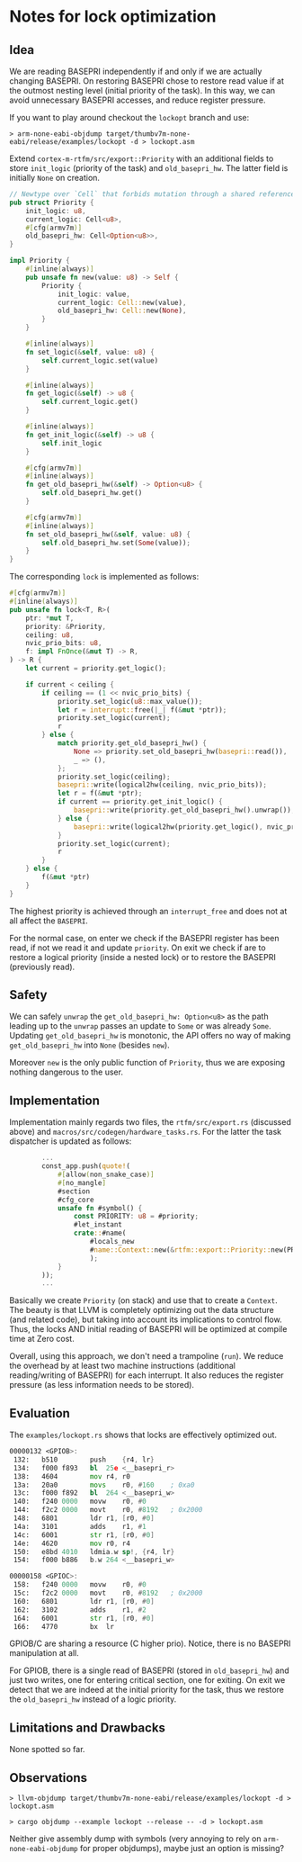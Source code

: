 # Notes for lock optimization

## Idea

We are reading BASEPRI independently if and only if we are actually changing BASEPRI.
On restoring BASEPRI chose to restore read value if at the outmost nesting level (initial priority of the task). In this way, we can avoid unnecessary BASEPRI accesses, and reduce register pressure.

If you want to play around checkout the `lockopt` branch and use:

``` shell
> arm-none-eabi-objdump target/thumbv7m-none-eabi/release/examples/lockopt -d > lockopt.asm
```

Extend `cortex-m-rtfm/src/export::Priority` with an additional fields to store `init_logic` (priority of the task) and `old_basepri_hw`. The latter field is initially `None` on creation.

``` Rust
// Newtype over `Cell` that forbids mutation through a shared reference
pub struct Priority {
    init_logic: u8,
    current_logic: Cell<u8>,
    #[cfg(armv7m)]
    old_basepri_hw: Cell<Option<u8>>,
}

impl Priority {
    #[inline(always)]
    pub unsafe fn new(value: u8) -> Self {
        Priority {
            init_logic: value,
            current_logic: Cell::new(value),
            old_basepri_hw: Cell::new(None),
        }
    }

    #[inline(always)]
    fn set_logic(&self, value: u8) {
        self.current_logic.set(value)
    }

    #[inline(always)]
    fn get_logic(&self) -> u8 {
        self.current_logic.get()
    }

    #[inline(always)]
    fn get_init_logic(&self) -> u8 {
        self.init_logic
    }

    #[cfg(armv7m)]
    #[inline(always)]
    fn get_old_basepri_hw(&self) -> Option<u8> {
        self.old_basepri_hw.get()
    }

    #[cfg(armv7m)]
    #[inline(always)]
    fn set_old_basepri_hw(&self, value: u8) {
        self.old_basepri_hw.set(Some(value));
    }
}
```

The corresponding `lock` is implemented as follows:

``` Rust
#[cfg(armv7m)]
#[inline(always)]
pub unsafe fn lock<T, R>(
    ptr: *mut T,
    priority: &Priority,
    ceiling: u8,
    nvic_prio_bits: u8,
    f: impl FnOnce(&mut T) -> R,
) -> R {
    let current = priority.get_logic();

    if current < ceiling {
        if ceiling == (1 << nvic_prio_bits) {
            priority.set_logic(u8::max_value());
            let r = interrupt::free(|_| f(&mut *ptr));
            priority.set_logic(current);
            r
        } else {
            match priority.get_old_basepri_hw() {
                None => priority.set_old_basepri_hw(basepri::read()),
                _ => (),
            };
            priority.set_logic(ceiling);
            basepri::write(logical2hw(ceiling, nvic_prio_bits));
            let r = f(&mut *ptr);
            if current == priority.get_init_logic() {
                basepri::write(priority.get_old_basepri_hw().unwrap());
            } else {
                basepri::write(logical2hw(priority.get_logic(), nvic_prio_bits));
            }
            priority.set_logic(current);
            r
        }
    } else {
        f(&mut *ptr)
    }
}
```

The highest priority is achieved through an `interrupt_free` and does not at all affect the `BASEPRI`.

For the normal case, on enter we check if the BASEPRI register has been read, if not we read it and update `priority`. On exit we check if are to restore a logical priority (inside a nested lock) or to restore the BASEPRI (previously read).  

## Safety

We can safely `unwrap` the `get_old_basepri_hw: Option<u8>` as the path leading up to the `unwrap` passes an update to `Some` or was already `Some`. Updating `get_old_basepri_hw` is monotonic, the API offers no way of making `get_old_basepri_hw` into `None` (besides `new`).

Moreover `new` is the only public function of `Priority`, thus we are exposing nothing dangerous to the user.

## Implementation

Implementation mainly regards two files, the `rtfm/src/export.rs` (discussed above) and `macros/src/codegen/hardware_tasks.rs`. For the latter the task dispatcher is updated as follows:

``` Rust
        ...
        const_app.push(quote!(
            #[allow(non_snake_case)]
            #[no_mangle]
            #section
            #cfg_core
            unsafe fn #symbol() {
                const PRIORITY: u8 = #priority;
                #let_instant
                crate::#name(
                    #locals_new
                    #name::Context::new(&rtfm::export::Priority::new(PRIORITY) #instant)
                    );
            }
        ));
        ...
```

Basically we create `Priority` (on stack) and use that to create a `Context`. The beauty is that LLVM is completely optimizing out the data structure (and related code), but taking into account its implications to control flow. Thus, the locks AND initial reading of BASEPRI will be optimized at compile time at Zero cost.

Overall, using this approach, we don't need a trampoline (`run`). We reduce the overhead by at least two machine instructions (additional reading/writing of BASEPRI) for each interrupt. It also reduces the register pressure (as less information needs to be stored).


## Evaluation

The `examples/lockopt.rs` shows that locks are effectively optimized out.

``` asm
00000132 <GPIOB>:
 132:	b510      	push	{r4, lr}
 134:	f000 f893 	bl	25e <__basepri_r>
 138:	4604      	mov	r4, r0
 13a:	20a0      	movs	r0, #160	; 0xa0
 13c:	f000 f892 	bl	264 <__basepri_w>
 140:	f240 0000 	movw	r0, #0
 144:	f2c2 0000 	movt	r0, #8192	; 0x2000
 148:	6801      	ldr	r1, [r0, #0]
 14a:	3101      	adds	r1, #1
 14c:	6001      	str	r1, [r0, #0]
 14e:	4620      	mov	r0, r4
 150:	e8bd 4010 	ldmia.w	sp!, {r4, lr}
 154:	f000 b886 	b.w	264 <__basepri_w>

00000158 <GPIOC>:
 158:	f240 0000 	movw	r0, #0
 15c:	f2c2 0000 	movt	r0, #8192	; 0x2000
 160:	6801      	ldr	r1, [r0, #0]
 162:	3102      	adds	r1, #2
 164:	6001      	str	r1, [r0, #0]
 166:	4770      	bx	lr
```

GPIOB/C are sharing a resource (C higher prio). Notice, there is no BASEPRI manipulation at all.

For GPIOB, there is a single read of BASEPRI (stored in `old_basepri_hw`) and just two writes, one for entering critical section, one for exiting. On exit we detect that we are indeed at the initial priority for the task, thus we restore the `old_basepri_hw` instead of a logic priority.

## Limitations and Drawbacks

None spotted so far.

## Observations

``` shell
> llvm-objdump target/thumbv7m-none-eabi/release/examples/lockopt -d > lockopt.asm

> cargo objdump --example lockopt --release -- -d > lockopt.asm
```

Neither give assembly dump with symbols (very annoying to rely on `arm-none-eabi-objdump` for proper objdumps), maybe just an option is missing?
